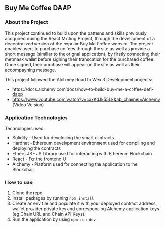 ## Buy Me Coffee DAAP

### About the Project
This project continued to build upon the patterns and skills previously accquired during the React Minting Project, through the development of a decentralized version of the popular Buy Me Coffee website. The project enables users to purchase coffees through the site as well as provide a short message (simillar to the orignal application), by firstly connecting their metmask wallet before signing their transcation for the purchased coffee. Once signed, their purchase will appear on the site as well as their accompayning message.

This project followed the Alchmey Road to Web 3 Development projects: 
- https://docs.alchemy.com/docs/how-to-build-buy-me-a-coffee-defi-dapp
- https://www.youtube.com/watch?v=cxxKdJk55Lk&ab_channel=Alchemy (Video Version)

### Application Technologies
Technologies used:
- Solidity - Used for developing the smart contracts
- Hardhat - Ethereum development environment used for compiling and deploying the contracts
- Ethers.JS - JS Library used for interacting with Ethereum Blockchain
- React - For the frontend UI
- Alchemy - Platform used for connecting the application to the Blockchain


### How to use
1. Clone the repo
2. Install packages by running `npm install`
3. Create an env file and populate it with your deployed contract address, wallet provider private key and corresponding Alchemy application keys (eg Chain URL and Chain API Keys).
4. Run the application by using `npm run dev`

